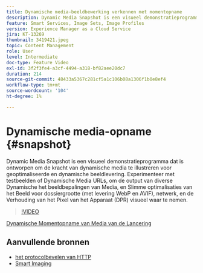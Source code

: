 ```yaml
---
title: Dynamische media-beeldbewerking verkennen met momentopname
description: Dynamic Media Snapshot is een visueel demonstratieprogramma dat is ontworpen om de kracht van dynamische media te illustreren voor geoptimaliseerde en dynamische beeldlevering.
feature: Smart Services, Image Sets, Image Profiles
version: Experience Manager as a Cloud Service
jira: KT-13269
thumbnail: 3419421.jpeg
topic: Content Management
role: User
level: Intermediate
doc-type: Feature Video
exl-id: 3f2f3fe4-a3cf-4494-a318-bf82aee20dc7
duration: 214
source-git-commit: 48433a5367c281cf5a1c106b08a1306f1b0e8ef4
workflow-type: tm+mt
source-wordcount: '104'
ht-degree: 1%

---
```


# Dynamische media-opname {#snapshot}

Dynamic Media Snapshot is een visueel demonstratieprogramma dat is ontworpen om de kracht van dynamische media te illustreren voor geoptimaliseerde en dynamische beeldlevering. Experimenteer met testbeelden of Dynamische Media URLs, om de output van diverse Dynamische het beeldbepalingen van Media, en Slimme optimalisaties van het Beeld voor dossiergrootte (met levering WebP en AVIF), netwerk, en de Verhouding van het Pixel van het Apparaat (DPR) visueel waar te nemen.

>[!VIDEO](https://video.tv.adobe.com/v/3419421/?learn=on)

<a href="https://snapshot.scene7.com/" class="spectrum-Button spectrum-Button--primary spectrum-Button--sizeM">
  <span class="spectrum-Button-label has-no-wrap has-text-weight-bold"> Dynamische Momentopname van Media van de Lancering </span>
</a>

## Aanvullende bronnen

* [ het protocolbevelen van HTTP ](https://experienceleague.adobe.com/docs/dynamic-media-developer-resources/image-serving-api/image-serving-api/http-protocol-reference/command-reference/c-command-reference.html?lang=nl-NL)
* [Smart Imaging](https://experienceleague.adobe.com/docs/experience-manager-cloud-service/content/assets/dynamicmedia/imaging-faq.html?lang=nl-NL)
